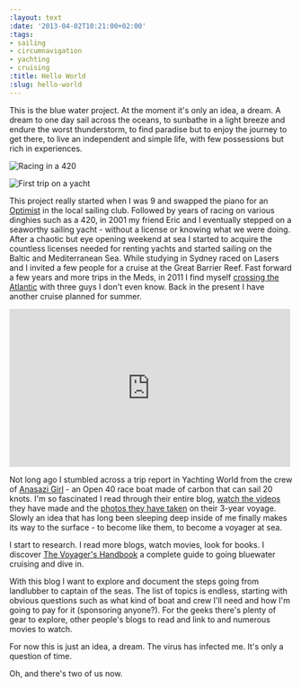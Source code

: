 ```yaml
---
:layout: text
:date: '2013-04-02T10:21:00+02:00'
:tags:
- sailing
- circumnavigation
- yachting
- cruising
:title: Hello World
:slug: hello-world
---
```

This is the blue water project. At the moment it's only an idea, a dream. A dream to one day sail across the oceans, to sunbathe in a light breeze and endure the worst thunderstorm, to find paradise but to enjoy the journey to get there, to live an independent and simple life, with few possessions but rich in experiences.

![Racing in a 420](http://media.tumblr.com/1e5edcbe3edca403513e911ff105fb2f/tumblr_inline_mkmcbzLy081qz4rgp.jpg)

![First trip on a yacht](http://media.tumblr.com/21874ece45a24762a366695b1f6e7cb3/tumblr_inline_mkmccmvCPA1qz4rgp.jpg)

This project really started when I was 9 and swapped the piano for an [Optimist](http://en.wikipedia.org/wiki/Optimist_(dinghy)) in the local sailing club. Followed by years of racing on various dinghies such as a 420, in 2001 my friend Eric and I eventually stepped on a seaworthy sailing yacht - without a license or knowing what we were doing. After a chaotic but eye opening weekend at sea I started to acquire the countless licenses needed for renting yachts and started sailing on the Baltic and Mediterranean Sea. While studying in Sydney raced on Lasers and I invited a few people for a cruise at the Great Barrier Reef. Fast forward a few years and more trips in the Meds, in 2011 I find myself [crossing the Atlantic](http://alex.io/tagged/transatlantic) with three guys I don't even know. Back in the present I have another cruise planned for summer.

<iframe src="http://player.vimeo.com/video/52350438" width="500" height="281" frameborder="0"></iframe> 

Not long ago I stumbled across a trip report in Yachting World from the crew of [Anasazi Girl](http://anasaziracing.blogspot.com/) - an Open 40 race boat made of carbon that can sail 20 knots. I'm so fascinated I read through their entire blog, [watch the videos](http://www.youtube.com/user/anasaziracing?feature=watch) they have made and the [photos they have taken](http://www.flickr.com/photos/ssao/) on their 3-year voyage. Slowly an idea that has long been sleeping deep inside of me finally makes its way to the surface - to become like them, to become a voyager at sea.

I start to research. I read more blogs, watch movies, look for books. I discover [The Voyager's Handbook](http://www.amazon.com/The-Voyagers-Handbook-Essential-Cruising/dp/0071437657/ref=sr_1_1) a complete guide to going bluewater cruising and dive in.

With this blog I want to explore and document the steps going from landlubber to captain of the seas. The list of topics is endless, starting with obvious questions such as what kind of boat and crew I'll need and how I'm going to pay for it (sponsoring anyone?). For the geeks there's plenty of gear to explore, other people's blogs to read and link to and numerous movies to watch.

For now this is just an idea, a dream. The virus has infected me. It's only a question of time.

Oh, and there's two of us now.
